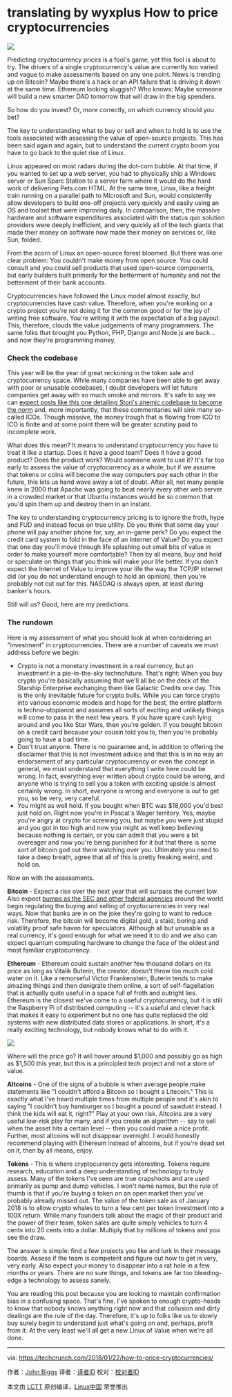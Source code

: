 translating by wyxplus
How to price cryptocurrencies
======

![](https://tctechcrunch2011.files.wordpress.com/2018/01/fabian-blank-78637.jpg?w=1279&h=727&crop=1)

Predicting cryptocurrency prices is a fool's game, yet this fool is about to try. The drivers of a single cryptocurrency's value are currently too varied and vague to make assessments based on any one point. News is trending up on Bitcoin? Maybe there's a hack or an API failure that is driving it down at the same time. Ethereum looking sluggish? Who knows: Maybe someone will build a new smarter DAO tomorrow that will draw in the big spenders.

So how do you invest? Or, more correctly, on which currency should you bet?

The key to understanding what to buy or sell and when to hold is to use the tools associated with assessing the value of open-source projects. This has been said again and again, but to understand the current crypto boom you have to go back to the quiet rise of Linux.

Linux appeared on most radars during the dot-com bubble. At that time, if you wanted to set up a web server, you had to physically ship a Windows server or Sun Sparc Station to a server farm where it would do the hard work of delivering Pets.com HTML. At the same time, Linux, like a freight train running on a parallel path to Microsoft and Sun, would consistently allow developers to build one-off projects very quickly and easily using an OS and toolset that were improving daily. In comparison, then, the massive hardware and software expenditures associated with the status quo solution providers were deeply inefficient, and very quickly all of the tech giants that made their money on software now made their money on services or, like Sun, folded.

From the acorn of Linux an open-source forest bloomed. But there was one clear problem: You couldn't make money from open source. You could consult and you could sell products that used open-source components, but early builders built primarily for the betterment of humanity and not the betterment of their bank accounts.

Cryptocurrencies have followed the Linux model almost exactly, but cryptocurrencies have cash value. Therefore, when you're working on a crypto project you're not doing it for the common good or for the joy of writing free software. You're writing it with the expectation of a big payout. This, therefore, clouds the value judgements of many programmers. The same folks that brought you Python, PHP, Django and Node.js are back… and now they're programming money.

### Check the codebase

This year will be the year of great reckoning in the token sale and cryptocurrency space. While many companies have been able to get away with poor or unusable codebases, I doubt developers will let future companies get away with so much smoke and mirrors. It's safe to say we can [expect posts like this one detailing Storj's anemic codebase to become the norm][1] and, more importantly, that these commentaries will sink many so-called ICOs. Though massive, the money trough that is flowing from ICO to ICO is finite and at some point there will be greater scrutiny paid to incomplete work.

What does this mean? It means to understand cryptocurrency you have to treat it like a startup. Does it have a good team? Does it have a good product? Does the product work? Would someone want to use it? It's far too early to assess the value of cryptocurrency as a whole, but if we assume that tokens or coins will become the way computers pay each other in the future, this lets us hand wave away a lot of doubt. After all, not many people knew in 2000 that Apache was going to beat nearly every other web server in a crowded market or that Ubuntu instances would be so common that you'd spin them up and destroy them in an instant.

The key to understanding cryptocurrency pricing is to ignore the froth, hype and FUD and instead focus on true utility. Do you think that some day your phone will pay another phone for, say, an in-game perk? Do you expect the credit card system to fold in the face of an Internet of Value? Do you expect that one day you'll move through life splashing out small bits of value in order to make yourself more comfortable? Then by all means, buy and hold or speculate on things that you think will make your life better. If you don't expect the Internet of Value to improve your life the way the TCP/IP internet did (or you do not understand enough to hold an opinion), then you're probably not cut out for this. NASDAQ is always open, at least during banker's hours.

Still will us? Good, here are my predictions.

### The rundown

Here is my assessment of what you should look at when considering an "investment" in cryptocurrencies. There are a number of caveats we must address before we begin:

  * Crypto is not a monetary investment in a real currency, but an investment in a pie-in-the-sky technofuture. That's right: When you buy crypto you're basically assuming that we'll all be on the deck of the Starship Enterprise exchanging them like Galactic Credits one day. This is the only inevitable future for crypto bulls. While you can force crypto into various economic models and hope for the best, the entire platform is techno-utopianist and assumes all sorts of exciting and unlikely things will come to pass in the next few years. If you have spare cash lying around and you like Star Wars, then you're golden. If you bought bitcoin on a credit card because your cousin told you to, then you're probably going to have a bad time.
  * Don't trust anyone. There is no guarantee and, in addition to offering the disclaimer that this is not investment advice and that this is in no way an endorsement of any particular cryptocurrency or even the concept in general, we must understand that everything I write here could be wrong. In fact, everything ever written about crypto could be wrong, and anyone who is trying to sell you a token with exciting upside is almost certainly wrong. In short, everyone is wrong and everyone is out to get you, so be very, very careful.
  * You might as well hold. If you bought when BTC was $18,000 you'd best just hold on. Right now you're in Pascal's Wager territory. Yes, maybe you're angry at crypto for screwing you, but maybe you were just stupid and you got in too high and now you might as well keep believing because nothing is certain, or you can admit that you were a bit overeager and now you're being punished for it but that there is some sort of bitcoin god out there watching over you. Ultimately you need to take a deep breath, agree that all of this is pretty freaking weird, and hold on.



Now on with the assessments.

**Bitcoin** - Expect a rise over the next year that will surpass the current low. Also expect [bumps as the SEC and other federal agencies][2] around the world begin regulating the buying and selling of cryptocurrencies in very real ways. Now that banks are in on the joke they're going to want to reduce risk. Therefore, the bitcoin will become digital gold, a staid, boring and volatility proof safe haven for speculators. Although all but unusable as a real currency, it's good enough for what we need it to do and we also can expect quantum computing hardware to change the face of the oldest and most familiar cryptocurrency.

**Ethereum** - Ethereum could sustain another few thousand dollars on its price as long as Vitalik Buterin, the creator, doesn't throw too much cold water on it. Like a remorseful Victor Frankenstein, Buterin tends to make amazing things and then denigrate them online, a sort of self-flagellation that is actually quite useful in a space full of froth and outright lies. Ethereum is the closest we've come to a useful cryptocurrency, but it is still the Raspberry Pi of distributed computing -- it's a useful and clever hack that makes it easy to experiment but no one has quite replaced the old systems with new distributed data stores or applications. In short, it's a really exciting technology, but nobody knows what to do with it.

![][3]

Where will the price go? It will hover around $1,000 and possibly go as high as $1,500 this year, but this is a principled tech project and not a store of value.

**Altcoins** - One of the signs of a bubble is when average people make statements like "I couldn't afford a Bitcoin so I bought a Litecoin." This is exactly what I've heard multiple times from multiple people and it's akin to saying "I couldn't buy hamburger so I bought a pound of sawdust instead. I think the kids will eat it, right?" Play at your own risk. Altcoins are a very useful low-risk play for many, and if you create an algorithm -- say to sell when the asset hits a certain level -- then you could make a nice profit. Further, most altcoins will not disappear overnight. I would honestly recommend playing with Ethereum instead of altcoins, but if you're dead set on it, then by all means, enjoy.

**Tokens** - This is where cryptocurrency gets interesting. Tokens require research, education and a deep understanding of technology to truly assess. Many of the tokens I've seen are true crapshoots and are used primarily as pump and dump vehicles. I won't name names, but the rule of thumb is that if you're buying a token on an open market then you've probably already missed out. The value of the token sale as of January 2018 is to allow crypto whales to turn a few cent per token investment into a 100X return. While many founders talk about the magic of their product and the power of their team, token sales are quite simply vehicles to turn 4 cents into 20 cents into a dollar. Multiply that by millions of tokens and you see the draw.

The answer is simple: find a few projects you like and lurk in their message boards. Assess if the team is competent and figure out how to get in very, very early. Also expect your money to disappear into a rat hole in a few months or years. There are no sure things, and tokens are far too bleeding-edge a technology to assess sanely.

You are reading this post because you are looking to maintain confirmation bias in a confusing space. That's fine. I've spoken to enough crypto-heads to know that nobody knows anything right now and that collusion and dirty dealings are the rule of the day. Therefore, it's up to folks like us to slowly buy surely begin to understand just what's going on and, perhaps, profit from it. At the very least we'll all get a new Linux of Value when we're all done.



--------------------------------------------------------------------------------

via: https://techcrunch.com/2018/01/22/how-to-price-cryptocurrencies/

作者：[John Biggs][a]
译者：[译者ID](https://github.com/译者ID)
校对：[校对者ID](https://github.com/校对者ID)

本文由 [LCTT](https://github.com/LCTT/TranslateProject) 原创编译，[Linux中国](https://linux.cn/) 荣誉推出

[a]:https://techcrunch.com/author/john-biggs/
[1]:https://shitcoin.com/storj-not-a-dropbox-killer-1a9f27983d70
[2]:http://www.businessinsider.com/bitcoin-price-cryptocurrency-warning-from-sec-cftc-2018-1
[3]:https://tctechcrunch2011.files.wordpress.com/2018/01/vitalik-twitter-1312.png?w=525&h=615
[4]:https://unsplash.com/photos/pElSkGRA2NU?utm_source=unsplash&utm_medium=referral&utm_content=creditCopyText
[5]:https://unsplash.com/search/photos/cash?utm_source=unsplash&utm_medium=referral&utm_content=creditCopyText
